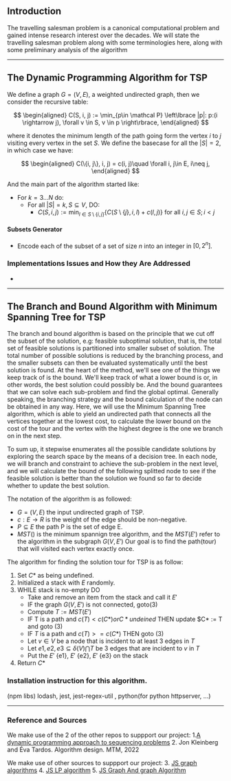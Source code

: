 ## **Introduction**
The travelling salesman problem is a canonical computational problem and gained intense
research interest over the decades. We will state the travelling salesman problem along with
some terminologies here, along with some preliminary analysis of the algorithm

---

## **The Dynamic Programming Algorithm for TSP**

We define a graph $G = (V, E)$, a weighted undirected graph, then we consider the recursive table: 

$$
\begin{aligned}
    C(S, i, j) := \min_{p\in \mathcal P}
    \left\lbrace
        |p|: p:(i \rightarrow j), \forall v \in S, v \in p
    \right\rbrace, 
\end{aligned}
$$

where it denotes the minimum length of the path going form the vertex $i$ to $j$ visiting every vertex in the set $S$. We define the basecase for all the $|S| = 2$, in which case we have: 

$$
\begin{aligned}
    C(\{i, j\}, i, j) = c(i, j)\quad \forall i, j\in E, i\neq j, 
\end{aligned}
$$

And the main part of the algorithm started like: 

* For $k = 3...N$ do: 
  * For all $|S| = k, S \subseteq V$, DO: 
    * $C(S, i, j) :=\min_{l \in S\setminus \{i, j\}}\{C(S\setminus \{j\}, i, l) + c(l, j)\}$ for all $i ,j \in S; i < j$

#### **Subsets Generator**

* Encode each of the subset of a set of size $n$ into an integer in $[0, 2^n]$. 

### **Implementations Issues and How they Are Addressed**

* 

---
## **The Branch and Bound Algorithm with Minimum Spanning Tree for TSP**

The branch and bound algorithm is based on the principle that we cut off the subset of the solution, e.g: feasible suboptimal solution, that is, the total set of feasible solutions is partitioned into smaller subset of solution. 
The total number of possible solutions is reduced by the branching process, and the smaller subsets can then be evaluated systematically until the best solution is found. 
At the heart of the method, we'll see one of the things we keep track of is the bound. We'll keep track of what a lower bound is or, in other words, the best solution could possibly be. And the bound guarantees that we can solve each sub-problem and find the global optimal. Generally speaking, the branching strategy and the bound calculation of the node can be obtained in any way. Here, we will use the Minimum Spanning Tree algorithm, which is able to yield an undirected path that connects all the vertices together at the lowest cost, to calculate the lower bound on the cost of the tour and the vertex with the highest degree is the one we branch on in the next step.


To sum up, it stepwise enumerates all the possible candidate solutions by exploring the search space by the means of a decision tree.
In each node, we will branch and constraint to achieve the sub-problem in the next level, and we will calculate the bound of the following splitted node to see if the feasible solution is better than the solution we found so far to decide whether to update the best solution. 


The notation of the algorithm is as followed:

 * $G = (V,E)$ the input undirected graph of TSP.
 * $c : E  \rightarrow  R$ is the weight of the edge should be non-negative.
 * $P \subseteq E$ the path P is the set of edge E.
 * $MST()$ is the minimum spannign tree algorithm, and the $MST(E')$ refer to the algorithm in the subgraph $G(V,E')$
Our goal is to find the path(tour) that will visited each vertex exactly once.

The algorithm for finding the solution tour for TSP is as follow:
1. Set $C*$ as being undefined.
2. Initialized a stack with ${E}$ randomly.
3. WHILE stack is no-empty DO
    - Take and remove an item from the stack and call it $E'$
    - IF the graph $G(V,E')$ is not connected, goto(3)
    - Compute $T := MST(E')$
    - IF T is a path and $c(T) < c(C*) or C* undeined$ 
        THEN update $C* := T and goto (3)
    - IF $T$ is a path and $c(T) >= c(C*)$ 
        THEN goto (3)
    - Let $v \in V$ be a node that is incident to at least 3 edges in $T$
    - Let $e1, e2, e3 \subseteq \delta(V) \bigcap T$ be 3 edges that are incident to $v$ in $T$
    - Put the $E'$ {e1}, $E'$ {e2}, $E'$ {e3} on the stack
12. Return $C*$

### Installation instruction for this algorithm. 

(npm libs) lodash, jest, jest-regex-util , python(for python httpserver, ...)

---
### **Reference and Sources**

We make use of the 2 of the other repos to suppport our project: 
1.[A dynamic programming approach to sequencing problems](https://epubs.siam.org/doi/abs/10.1137/0110015?journalCode=smjmap.1)
2. Jon Kleinberg and Éva Tardos. Algorithm design. MTM, 2022

We make use of other sources to suppport our project:
3. [JS graph algorithms](https://github.com/chen0040/js-graph-algorithms)
4. [JS LP algorithm](https://github.com/JWally/jsLPSolver)
5. [JS Graph And graph Algorithm](https://github.com/dagrejs/graphlib/wiki#browser-scripts)
